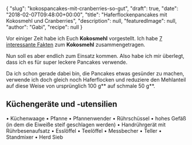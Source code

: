 {
    "slug": "kokospancakes-mit-cranberries-so-gut",
    "draft": true,
    "date": "2018-02-07T09:48:00+00:00",
    "title": "Haferflockenpancakes mit Kokosmehl und Cranberries",
    "description": null,
    "featuredImage": null,
    "author": "Gabi",
    "recipe": null
}

Vor einiger Zeit habe ich Euch **Kokosmehl** vorgestellt. Ich habe [7 interessante Fakten](https://kochfokus.de/artikel/ist-kokosmehl-wirklich-gesund/ "7 interessante Fakten") zum **Kokosmehl** zusammengetragen.

Nun soll es aber endlich zum Einsatz kommen. Also habe ich mir überlegt, dass ich es für super leckere Pancakes verwende.

Da ich schon gerade dabei bin, die Pancakes etwas gesünder zu machen, verwende ich doch gleich noch Haferflocken und reduziere den Mehlanteil auf diese Weise von ursprünglich 100 g** auf schmale 50 g**.




## Küchengeräte und -utensilien

• Küchenwaage
• Pfanne
• Pfannenwender
• Rührschüssel
• hohes Gefäß (in dem die Eiweiße steif geschlagen werden)
• Handrührgerät mit Rührbesenaufsatz
• Esslöffel
• Teelöffel
• Messbecher
• Teller
• Standmixer 
• Herd
Sieb